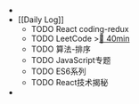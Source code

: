 -
- [[Daily Log]]
	- TODO React coding-redux
	- TODO LeetCode >[🍅 40min](#agenda-pomo://?t=f-1687242140865-2400)
	- TODO 算法-排序
	- TODO JavaScript专题
	- TODO ES6系列
	- TODO React技术揭秘
-
